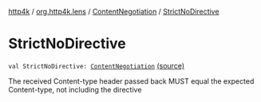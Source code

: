 [http4k](../../index.md) / [org.http4k.lens](../index.md) / [ContentNegotiation](index.md) / [StrictNoDirective](./-strict-no-directive.md)

# StrictNoDirective

`val StrictNoDirective: `[`ContentNegotiation`](index.md) [(source)](https://github.com/http4k/http4k/blob/master/http4k-core/src/main/kotlin/org/http4k/lens/body.kt#L115)

The received Content-type header passed back MUST equal the expected Content-type, not including the directive

